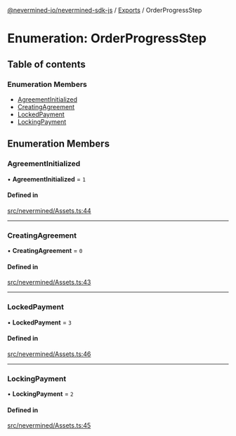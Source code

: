 [@nevermined-io/nevermined-sdk-js](../README.md) / [Exports](../modules.md) / OrderProgressStep

# Enumeration: OrderProgressStep

## Table of contents

### Enumeration Members

- [AgreementInitialized](OrderProgressStep.md#agreementinitialized)
- [CreatingAgreement](OrderProgressStep.md#creatingagreement)
- [LockedPayment](OrderProgressStep.md#lockedpayment)
- [LockingPayment](OrderProgressStep.md#lockingpayment)

## Enumeration Members

### AgreementInitialized

• **AgreementInitialized** = ``1``

#### Defined in

[src/nevermined/Assets.ts:44](https://github.com/nevermined-io/sdk-js/blob/9d31ebc/src/nevermined/Assets.ts#L44)

___

### CreatingAgreement

• **CreatingAgreement** = ``0``

#### Defined in

[src/nevermined/Assets.ts:43](https://github.com/nevermined-io/sdk-js/blob/9d31ebc/src/nevermined/Assets.ts#L43)

___

### LockedPayment

• **LockedPayment** = ``3``

#### Defined in

[src/nevermined/Assets.ts:46](https://github.com/nevermined-io/sdk-js/blob/9d31ebc/src/nevermined/Assets.ts#L46)

___

### LockingPayment

• **LockingPayment** = ``2``

#### Defined in

[src/nevermined/Assets.ts:45](https://github.com/nevermined-io/sdk-js/blob/9d31ebc/src/nevermined/Assets.ts#L45)
